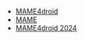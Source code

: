 - [MAME4droid](https://github.com/seleuco/MAME4droid-Current)
- [MAME](https://github.com/mamedev/mame)
- [MAME4droid 2024](https://github.com/seleuco/MAME4droid-2024)
